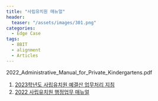 ```yaml
---
title: "사립유치원 매뉴얼"
header:
  teaser: "/assets/images/301.png"
categories:
  - Edge Case
tags:
  - 8BIT
  - alignment
  - Articles
---
```

2022_Administrative_Manual_for_Private_Kindergartens.pdf

1. [2023학년도 사립유치원 예결산 업무처리 지침](/assets/files/2023_Fiscal_Year_Guidelines_for_Budget_and_Settlement_Processing_in_Private_Kindergartens.hwp)
2. [2022 사립유치원 행정업무 매뉴얼](/assets/files/2022_Administrative_Manual_for_Private_Kindergartens.pdf)


